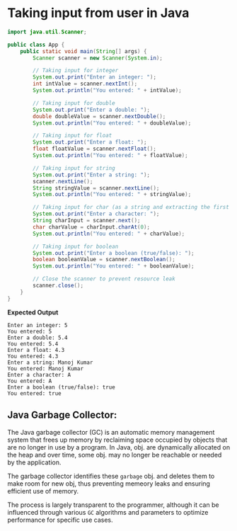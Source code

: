 # Taking input from user in Java

```Java
import java.util.Scanner;

public class App {
    public static void main(String[] args) {
        Scanner scanner = new Scanner(System.in);

        // Taking input for integer
        System.out.print("Enter an integer: ");
        int intValue = scanner.nextInt();
        System.out.println("You entered: " + intValue);

        // Taking input for double
        System.out.print("Enter a double: ");
        double doubleValue = scanner.nextDouble();
        System.out.println("You entered: " + doubleValue);

        // Taking input for float
        System.out.print("Enter a float: ");
        float floatValue = scanner.nextFloat();
        System.out.println("You entered: " + floatValue);

        // Taking input for string
        System.out.print("Enter a string: ");
        scanner.nextLine();
        String stringValue = scanner.nextLine();
        System.out.println("You entered: " + stringValue);

        // Taking input for char (as a string and extracting the first character)
        System.out.print("Enter a character: ");
        String charInput = scanner.next();
        char charValue = charInput.charAt(0);
        System.out.println("You entered: " + charValue);

        // Taking input for boolean
        System.out.print("Enter a boolean (true/false): ");
        boolean booleanValue = scanner.nextBoolean();
        System.out.println("You entered: " + booleanValue);

        // Close the scanner to prevent resource leak
        scanner.close();
    }
}
```

**Expected Output**

```CONSOLE
Enter an integer: 5
You entered: 5
Enter a double: 5.4
You entered: 5.4
Enter a float: 4.3
You entered: 4.3
Enter a string: Manoj Kumar
You entered: Manoj Kumar
Enter a character: A
You entered: A
Enter a boolean (true/false): true
You entered: true
```
## Java Garbage Collector:

The Java garbage collector (GC) is an automatic memory management system that frees up memory by reclaiming space occupied by objects that are no longer in use by a program. In Java, obj. are dynamically allocated on the heap and over time, some obj. may no longer be reachable or needed by the application.

The garbage collector identifies these `garbage` obj. and deletes them to make room for new obj, thus preventing memeory leaks and ensuring efficient use of memory. 

The process is largely transparent to the programmer, although it can be influenced through various `GC` algorithms and parameters to optimize performance for specific use cases.
```